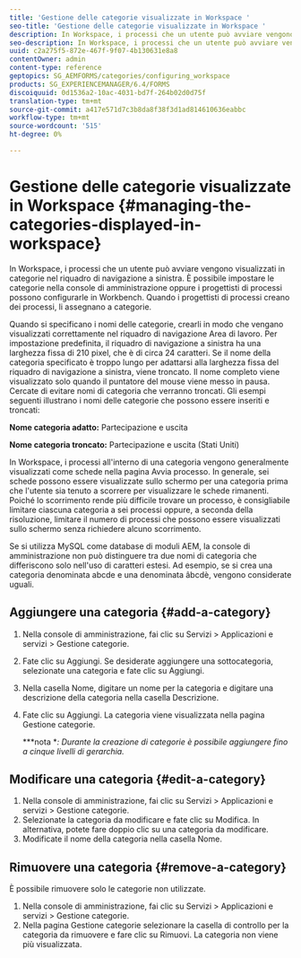 ```yaml
---
title: 'Gestione delle categorie visualizzate in Workspace '
seo-title: 'Gestione delle categorie visualizzate in Workspace '
description: In Workspace, i processi che un utente può avviare vengono visualizzati in categorie nel riquadro di navigazione a sinistra. Scopri come gestire queste categorie visualizzate in Workspace.
seo-description: In Workspace, i processi che un utente può avviare vengono visualizzati in categorie nel riquadro di navigazione a sinistra. Scopri come gestire queste categorie visualizzate in Workspace.
uuid: c2a275f5-872e-467f-9f07-4b130631e8a8
contentOwner: admin
content-type: reference
geptopics: SG_AEMFORMS/categories/configuring_workspace
products: SG_EXPERIENCEMANAGER/6.4/FORMS
discoiquuid: 0d1536a2-10ac-4031-bd7f-264b02d0d75f
translation-type: tm+mt
source-git-commit: a417e571d7c3b8da8f38f3d1ad814610636eabbc
workflow-type: tm+mt
source-wordcount: '515'
ht-degree: 0%

---
```



# Gestione delle categorie visualizzate in Workspace {#managing-the-categories-displayed-in-workspace}

In Workspace, i processi che un utente può avviare vengono visualizzati in categorie nel riquadro di navigazione a sinistra. È possibile impostare le categorie nella console di amministrazione oppure i progettisti di processi possono configurarle in Workbench. Quando i progettisti di processi creano dei processi, li assegnano a categorie.

Quando si specificano i nomi delle categorie, crearli in modo che vengano visualizzati correttamente nel riquadro di navigazione Area di lavoro. Per impostazione predefinita, il riquadro di navigazione a sinistra ha una larghezza fissa di 210 pixel, che è di circa 24 caratteri. Se il nome della categoria specificato è troppo lungo per adattarsi alla larghezza fissa del riquadro di navigazione a sinistra, viene troncato. Il nome completo viene visualizzato solo quando il puntatore del mouse viene messo in pausa. Cercate di evitare nomi di categoria che verranno troncati. Gli esempi seguenti illustrano i nomi delle categorie che possono essere inseriti e troncati:

**Nome categoria adatto:** Partecipazione e uscita

**Nome categoria troncato:** Partecipazione e uscita (Stati Uniti)

In Workspace, i processi all&#39;interno di una categoria vengono generalmente visualizzati come schede nella pagina Avvia processo. In generale, sei schede possono essere visualizzate sullo schermo per una categoria prima che l&#39;utente sia tenuto a scorrere per visualizzare le schede rimanenti. Poiché lo scorrimento rende più difficile trovare un processo, è consigliabile limitare ciascuna categoria a sei processi oppure, a seconda della risoluzione, limitare il numero di processi che possono essere visualizzati sullo schermo senza richiedere alcuno scorrimento.

Se si utilizza MySQL come database di moduli AEM, la console di amministrazione non può distinguere tra due nomi di categoria che differiscono solo nell&#39;uso di caratteri estesi. Ad esempio, se si crea una categoria denominata abcde e una denominata âbcdè, vengono considerate uguali.

## Aggiungere una categoria {#add-a-category}

1. Nella console di amministrazione, fai clic su Servizi > Applicazioni e servizi > Gestione categorie.
1. Fate clic su Aggiungi. Se desiderate aggiungere una sottocategoria, selezionate una categoria e fate clic su Aggiungi.
1. Nella casella Nome, digitare un nome per la categoria e digitare una descrizione della categoria nella casella Descrizione.
1. Fate clic su Aggiungi. La categoria viene visualizzata nella pagina Gestione categorie.

   ***nota **: Durante la creazione di categorie è possibile aggiungere fino a cinque livelli di gerarchia.*

## Modificare una categoria {#edit-a-category}

1. Nella console di amministrazione, fai clic su Servizi > Applicazioni e servizi > Gestione categorie.
1. Selezionate la categoria da modificare e fate clic su Modifica. In alternativa, potete fare doppio clic su una categoria da modificare.
1. Modificate il nome della categoria nella casella Nome.

## Rimuovere una categoria {#remove-a-category}

È possibile rimuovere solo le categorie non utilizzate.

1. Nella console di amministrazione, fai clic su Servizi > Applicazioni e servizi > Gestione categorie.
1. Nella pagina Gestione categorie selezionare la casella di controllo per la categoria da rimuovere e fare clic su Rimuovi. La categoria non viene più visualizzata.

